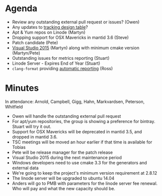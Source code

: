 Agenda
======

* Review any outstanding external pull request or issues? (Owen)
* Any updates to [tracking design table](https://github.com/mantidproject/documents/blob/master/Project-Management/TechnicalSteeringCommittee/reports/TSC-TrackingDesignProposals.md)? 
* Apt & Yum repos on Linode (Martyn)
* Dropping support for OSX Mavericks in mantid 3.6 (Steve)
* Patch candidate (Pete)
* [Visual Studio 2015](https://github.com/mantidproject/documents/blob/master/Design/VisualStudio-2015.md) (Martyn) along with minimum cmake version (Martyn/Pete)
* Outstanding issues for metrics reporting (Stuart)
* Linode Server - Expires End of Year (Stuart)
* `clang-format` providing [automatic reporting](http://builds.mantidproject.org/view/All/job/master_clang-format/) (Ross)

Minutes
=======

In attendance: Arnold, Campbell, Gigg, Hahn, Markvardsen, Peterson, Whitfield

* Owen will handle the outstanding external pull request
* For apt/yum repositories, the group is showing a preference for bintray. Stuart will try it out.
* Support for OSX Mavericks will be deprecated in mantid 3.5, and dropped in mantid 3.6.
* TSC meetings will be moved an hour earlier if that time is available for Tobias
* Pete will be release manager for the patch release
* Visual Studio 2015 during the next maintenance period
* Windows developers need to use cmake 3.3 for the generators and external data
* We're going to keep the project's minimum version requirement at 2.8.12
* The linode server will be upgraded to ubuntu 14.04
* Anders will go to PMB with parameters for the linode server fee renewal. Who will pay and what the new capacity should be.
